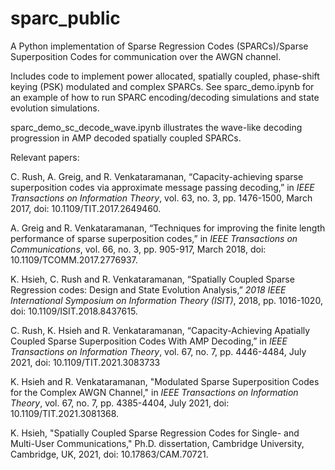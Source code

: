 # sparc_public
A Python implementation of Sparse Regression Codes (SPARCs)/Sparse Superposition Codes for communication over the AWGN channel.

Includes code to implement power allocated, spatially coupled, phase-shift keying (PSK) modulated and complex SPARCs. See sparc_demo.ipynb for an example of how to run SPARC encoding/decoding simulations and state evolution simulations.

sparc_demo_sc_decode_wave.ipynb illustrates the wave-like decoding progression in AMP decoded spatially coupled SPARCs.

Relevant papers:

C. Rush, A. Greig, and R. Venkataramanan, “Capacity-achieving sparse superposition codes via approximate message passing decoding,” in *IEEE Transactions on Information Theory*, vol. 63, no. 3, pp. 1476-1500, March 2017, doi: 10.1109/TIT.2017.2649460.

A. Greig and R. Venkataramanan, “Techniques for improving the finite length performance of sparse superposition codes,” in *IEEE Transactions on Communications*, vol. 66, no. 3, pp. 905-917, March 2018, doi: 10.1109/TCOMM.2017.2776937.

K. Hsieh, C. Rush and R. Venkataramanan, “Spatially Coupled Sparse Regression codes: Design and State Evolution Analysis,” *2018 IEEE International Symposium on Information Theory (ISIT)*, 2018, pp. 1016-1020, doi: 10.1109/ISIT.2018.8437615.

C. Rush, K. Hsieh and R. Venkataramanan, “Capacity-Achieving Apatially Coupled Sparse Superposition Codes With AMP Decoding,” in *IEEE Transactions on Information Theory*, vol. 67, no. 7, pp. 4446-4484, July 2021, doi: 10.1109/TIT.2021.3083733

K. Hsieh and R. Venkataramanan, "Modulated Sparse Superposition Codes for the Complex AWGN Channel," in *IEEE Transactions on Information Theory*, vol. 67, no. 7, pp. 4385-4404, July 2021, doi: 10.1109/TIT.2021.3081368.

K. Hsieh, "Spatially Coupled Sparse Regression Codes for Single- and Multi-User Communications," Ph.D. dissertation, Cambridge University, Cambridge, UK, 2021, doi: 10.17863/CAM.70721.
